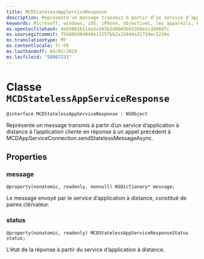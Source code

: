 ```yaml
---
title: MCDStatelessAppServiceResponse
description: Représente un message transmis à partir d’un service d’application à distance à l’application cliente en réponse à un appel précédent à MCDAppServiceConnection.sendStatelessMessageAsync.
keywords: Microsoft, windows, iOS, iPhone, objectiveC, les appareils, Project Rome connectés
ms.openlocfilehash: 4e650b1b114a3cb05b2d9b03b833b9e1cdd6607c
ms.sourcegitcommit: 75680b384946e11257bb2a33044a3172dec5220e
ms.translationtype: MT
ms.contentlocale: fr-FR
ms.lasthandoff: 04/02/2019
ms.locfileid: "58907231"
---
```

# <a name="class-mcdstatelessappserviceresponse"></a>Classe `MCDStatelessAppServiceResponse` 

```
@interface MCDStatelessAppServiceResponse : NSObject
```  

Représente un message transmis à partir d’un service d’application à distance à l’application cliente en réponse à un appel précédent à MCDAppServiceConnection.sendStatelessMessageAsync.


## <a name="properties"></a>Properties

### <a name="message"></a>message
`@property(nonatomic, readonly, nonnull) NSDictionary* message;`

Le message envoyé par le service d’application à distance, constitué de paires clé/valeur.

### <a name="status"></a>status
`@property(nonatomic, readonly) MCDStatelessAppServiceResponseStatus status;`

L’état de la réponse à partir du service d’application à distance.

